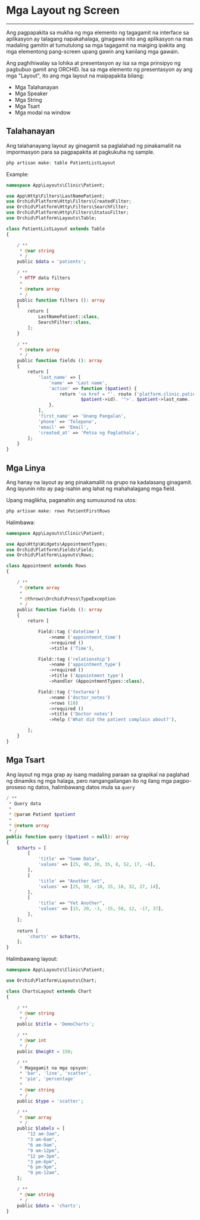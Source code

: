 # Mga Layout ng Screen
----------

Ang pagpapakita sa mukha ng mga elemento ng tagagamit na interface sa aplikasyon ay talagang napakahalaga, ginagawa nito ang aplikasyon
na mas madaling gamitin at tumutulong sa mga tagagamit na maiging ipakita ang mga elementong pang-screen upang gawin ang kanilang mga gawain.


Ang paghihiwalay sa lohika at presentasyon ay isa sa mga prinsipyo ng pagbubuo gamit ang ORCHID.
Isa sa mga elemento ng presentasyon ay ang mga "Layout", ito ang mga layout na maipapakita bilang:
- Mga Talahanayan
- Mga Speaker
- Mga String
- Mga Tsart
- Mga modal na window



## Talahanayan

Ang talahanayang layout ay ginagamit sa paglalahad ng pinakamaliit na impormasyon para sa pagpapakita at pagkukuha ng sample.

```php
php artisan make: table PatientListLayout
```

Example:
```php
namespace App\Layouts\Clinic\Patient;

use App\Http\Filters\LastNamePatient;
use Orchid\Platform\Http\Filters\CreatedFilter;
use Orchid\Platform\Http\Filters\SearchFilter;
use Orchid\Platform\Http\Filters\StatusFilter;
use Orchid\Platform\Layouts\Table;

class PatientListLayout extends Table
{

    / **
     * @var string
     * /
    public $data = 'patients';

    / **
     * HTTP data filters
     *
     * @return array
     * /
    public function filters (): array
    {
        return [
            LastNamePatient::class,
            SearchFilter::class,
        ];
    }

    / **
     * @return array
     * /
    public function fields (): array
    {
        return [
            'last_name' => [
                'name' => 'Last name',
                'action' => function ($patient) {
                    return '<a href = "'. route ('platform.clinic.patient.edit',
                            $patient->id). '">'. $patient->last_name. '</a>';
                },
            ],
            'first_name' => 'Unang Pangalan',
            'phone' => 'Telepono',
            'email' => 'Email',
            'created_at' => 'Petsa ng Paglathala',
        ];
    }
}
```

## Mga Linya

Ang hanay na layout ay ang pinakamaliit na grupo na kadalasang ginagamit.
Ang layunin nito ay pag-isahin ang lahat ng mahahalagang mga field.

Upang maglikha, paganahin ang sumusunod na utos:
```php
php artisan make: rows PatientFirstRows
```

Halimbawa:
```php
namespace App\Layouts\Clinic\Patient;

use App\Http\Widgets\AppointmentTypes;
use Orchid\Platform\Fields\Field;
use Orchid\Platform\Layouts\Rows;

class Appointment extends Rows
{

    / **
     * @return array
     *
     * @throws\Orchid\Press\TypeException
     * /
    public function fields (): array
    {
        return [

            Field::tag ('datetime')
                ->name ('appointment_time')
                ->required ()
                ->title ('Time'),

            Field::tag ('relationship')
                ->name ('appointment_type')
                ->required ()
                ->title ('Appointment type')
                ->handler (AppointmentTypes::class),

            Field::tag ('textarea')
                ->name ('doctor_notes')
                ->rows (10)
                ->required ()
                ->title ('Doctor notes')
                ->help ('What did the patient complain about?'),

        ];
    }
}
```


## Mga Tsart

Ang layout ng mga grap ay isang madaling paraan sa grapikal na paglahad ng dinamiks ng mga halaga, pero nangangailangan ito ng ilang mga
pagpo-proseso ng datos, halimbawang datos mula sa `query`

```php
/ **
 * Query data
 *
 * @param Patient $patient
 *
 * @return array
 * /
public function query ($patient = null): array
{
    $charts = [
        [
            'title' => "Some Data",
            'values' => [25, 40, 30, 35, 8, 52, 17, -4],
        ],
        [
            'title' => "Another Set",
            'values' => [25, 50, -10, 15, 18, 32, 27, 14],
        ],
        [
            'title' => "Yet Another",
            'values' => [15, 20, -3, -15, 58, 12, -17, 37],
        ],
    ];
    
    return [
        'charts' => $charts,
    ];
}
```


Halimbawang layout:
```php
namespace App\Layouts\Clinic\Patient;

use Orchid\Platform\Layouts\Chart;

class ChartsLayout extends Chart
{

    / **
     * @var string
     * /
    public $title = 'DemoCharts';

    / **
     * @var int
     * /
    public $height = 150;

    / **
     * Magagamit na mga opsyon:
     * 'bar', 'line', 'scatter',
     * 'pie', 'percentage'
     *
     * @var string
     * /
    public $type = 'scatter';

    / **
     * @var array
     * /
    public $labels = [
        "12 am-3am",
        "3 am-6am",
        "6 am-9am",
        "9 am-12pm",
        "12 pm-3pm",
        "3 pm-6pm",
        "6 pm-9pm",
        "9 pm-12am",
    ];

    / **
     * @var string
     * /
    public $data = 'charts';
}
```

